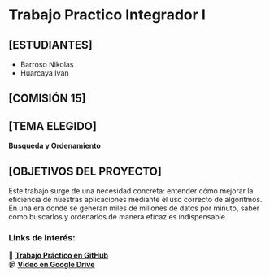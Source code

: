 # Trabajo Practico Integrador I 

## [ESTUDIANTES]  
- Barroso Nikolas  
- Huarcaya Iván  

## [COMISIÓN 15]

## [TEMA ELEGIDO]  
**Busqueda y Ordenamiento**

## [OBJETIVOS DEL PROYECTO]  
Este trabajo surge de una necesidad concreta: entender cómo mejorar la eficiencia de nuestras aplicaciones mediante el uso correcto de algoritmos. En una era donde se generan miles de millones de datos por minuto, saber cómo buscarlos y ordenarlos de manera eficaz es indispensable.

### Links de interés:

🔗 **[Trabajo Práctico en GitHub](https://github.com/Nikolash4480/Virtualizacion/tree/main/Carpeta%20Digital)**  
📹 **[Video en Google Drive](https://drive.google.com/file/d/16A0AWMeQ_dLPzHs3vjTSQrswGEJJLmBy/view?usp=sharing)**
